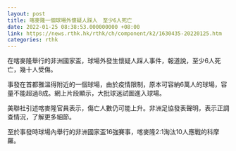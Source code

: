 ```yaml
---
layout: post
title: 喀麥隆一個球場外懷疑人踩人　至少6人死亡
date: 2022-01-25 08:38:53.000000000 +08:00
link: https://news.rthk.hk/rthk/ch/component/k2/1630435-20220125.htm
categories: rthk
---
```


在喀麥隆舉行的非洲國家盃，球場外發生懷疑人踩人事件，報道說，至少6人死亡，幾十人受傷。

事發在首都雅溫得附近的一個球場，由於疫情限制，原本可容納6萬人的球場，容量不能超過8成。網上片段顯示，大批球迷試圖進入球場。

美聯社引述喀麥隆官員表示，傷亡人數仍可能上升。非洲足協發表聲明，表示正調查情況，了解更多細節。

至於事發時球場內舉行的非洲國家盃16強賽事，喀麥隆2:1淘汰10人應戰的科摩羅。
